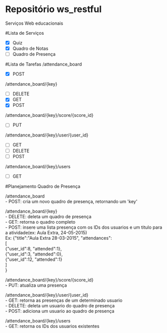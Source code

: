 Repositório ws_restful
=============
Serviços Web educacionais

#Lista de Serviços
- [x] Quiz
- [x] Quadro de Notas
- [ ] Quadro de Presença

#Lista de Tarefas
/attendance_board
- [x] POST

/attendance_board/{key}
- [ ] DELETE
- [x] GET
- [x] POST

/attendance_board/{key}/score/{score_id}
- [ ] PUT

/attendance_board/{key}/user/{user_id}
- [ ] GET
- [ ] DELETE
- [ ] POST

/attendance_board/{key}/users
- [ ] GET

#Planejamento Quadro de Presença

/attendance_board  
    - POST: cria um novo quadro de presença, retornando um 'key'  
  
/attendance_board/{key}  
    - DELETE: deleta um quadro de presença  
    - GET: retorna o quadro completo  
    - POST: insere uma lista presença com os IDs dos usuarios e um titulo para a atividade(ex: Aula Extra, 24-05-2015)  
        Ex: {"title":"Aula Extra 28-03-2015", "attendances":  
                [  
                    {"user_id":8, "attended":1},  
                    {"user_id":3, "attended":0},  
                    {"user_id":12, "attended":1}  
                ]  
            }  
  
/attendance_board/{key}/score/{score_id}  
    - PUT: atualiza uma presença  
  
/attendance_board/{key}/user/{user_id}  
    - GET: retorna as presenças de um determinado usuario  
    - DELETE: deleta um usuario do quadro de presença  
    - POST: adiciona um usuario ao quadro de presença  
  
/attendance_board/{key}/users  
    - GET: retorna os IDs dos usuarios existentes  

